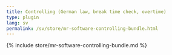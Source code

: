 ```yaml
---
title: Controlling (German law, break time check, overtime)
type: plugin
lang: sv
permalink: /sv/store/mr-software-controlling-bundle.html
---
```


{% include store/mr-software-controlling-bundle.md %}
